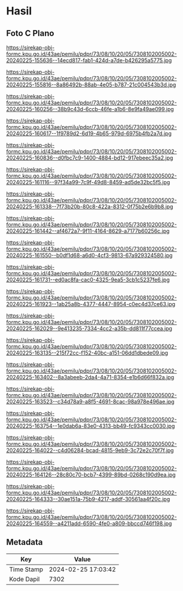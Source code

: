 # Hasil

## Foto C Plano

https://sirekap-obj-formc.kpu.go.id/43ae/pemilu/pdpr/73/08/10/20/05/7308102005002-20240225-155636--14ecd817-fab1-424d-a7de-b426295a5775.jpg

https://sirekap-obj-formc.kpu.go.id/43ae/pemilu/pdpr/73/08/10/20/05/7308102005002-20240225-155816--8a86492b-88ab-4e05-b787-21c004543b3d.jpg

https://sirekap-obj-formc.kpu.go.id/43ae/pemilu/pdpr/73/08/10/20/05/7308102005002-20240225-160256--38b9c43d-6ccb-46fe-a1b6-8e9fa49ae099.jpg

https://sirekap-obj-formc.kpu.go.id/43ae/pemilu/pdpr/73/08/10/20/05/7308102005002-20240225-160617--1f9789d2-6d19-4b65-979d-6975b4fb2a7d.jpg

https://sirekap-obj-formc.kpu.go.id/43ae/pemilu/pdpr/73/08/10/20/05/7308102005002-20240225-160836--d0fbc7c9-1400-4884-bd12-917ebeec35a2.jpg

https://sirekap-obj-formc.kpu.go.id/43ae/pemilu/pdpr/73/08/10/20/05/7308102005002-20240225-161116--97f34a99-7c9f-49d8-8459-ad5de32bc5f5.jpg

https://sirekap-obj-formc.kpu.go.id/43ae/pemilu/pdpr/73/08/10/20/05/7308102005002-20240225-161338--7f73b20b-80c8-422a-8312-0f75b2e6b9b8.jpg

https://sirekap-obj-formc.kpu.go.id/43ae/pemilu/pdpr/73/08/10/20/05/7308102005002-20240225-161442--af4672a7-9f11-4164-8629-a7177b60256c.jpg

https://sirekap-obj-formc.kpu.go.id/43ae/pemilu/pdpr/73/08/10/20/05/7308102005002-20240225-161550--b0df1d68-a6d0-4cf3-9813-67a929324580.jpg

https://sirekap-obj-formc.kpu.go.id/43ae/pemilu/pdpr/73/08/10/20/05/7308102005002-20240225-161731--ed0ac8fa-cac0-4325-9ea5-3cb1c5237fe6.jpg

https://sirekap-obj-formc.kpu.go.id/43ae/pemilu/pdpr/73/08/10/20/05/7308102005002-20240225-161923--1ab25a8b-4377-4447-8954-c0ec4d37ce63.jpg

https://sirekap-obj-formc.kpu.go.id/43ae/pemilu/pdpr/73/08/10/20/05/7308102005002-20240225-162029--9e413235-7334-4cc2-a35b-dd811f77ccea.jpg

https://sirekap-obj-formc.kpu.go.id/43ae/pemilu/pdpr/73/08/10/20/05/7308102005002-20240225-163135--215f72cc-f152-40bc-a151-06dd1dbede09.jpg

https://sirekap-obj-formc.kpu.go.id/43ae/pemilu/pdpr/73/08/10/20/05/7308102005002-20240225-163402--8a3abeeb-2da4-4a71-8354-e1b6d66f832a.jpg

https://sirekap-obj-formc.kpu.go.id/43ae/pemilu/pdpr/73/08/10/20/05/7308102005002-20240225-163523--c34d78a9-a8f5-4691-8cac-98a978e496ae.jpg

https://sirekap-obj-formc.kpu.go.id/43ae/pemilu/pdpr/73/08/10/20/05/7308102005002-20240225-163754--1e0dab6a-83e0-4313-bb49-fc9343cc0030.jpg

https://sirekap-obj-formc.kpu.go.id/43ae/pemilu/pdpr/73/08/10/20/05/7308102005002-20240225-164022--c4d06284-bcad-4815-9eb9-3c72e2c70f7f.jpg

https://sirekap-obj-formc.kpu.go.id/43ae/pemilu/pdpr/73/08/10/20/05/7308102005002-20240225-164126--28c80c70-bcb7-4399-89bd-0268c190d9ea.jpg

https://sirekap-obj-formc.kpu.go.id/43ae/pemilu/pdpr/73/08/10/20/05/7308102005002-20240225-164333--30ae151a-75b9-4217-addf-30561aa4f20c.jpg

https://sirekap-obj-formc.kpu.go.id/43ae/pemilu/pdpr/73/08/10/20/05/7308102005002-20240225-164559--a4211add-6590-4fe0-a809-bbccd746f198.jpg


## Metadata

| Key        | Value               |
| ---------- | ------------------- |
| Time Stamp | 2024-02-25 17:03:42 |
| Kode Dapil | 7302                |



